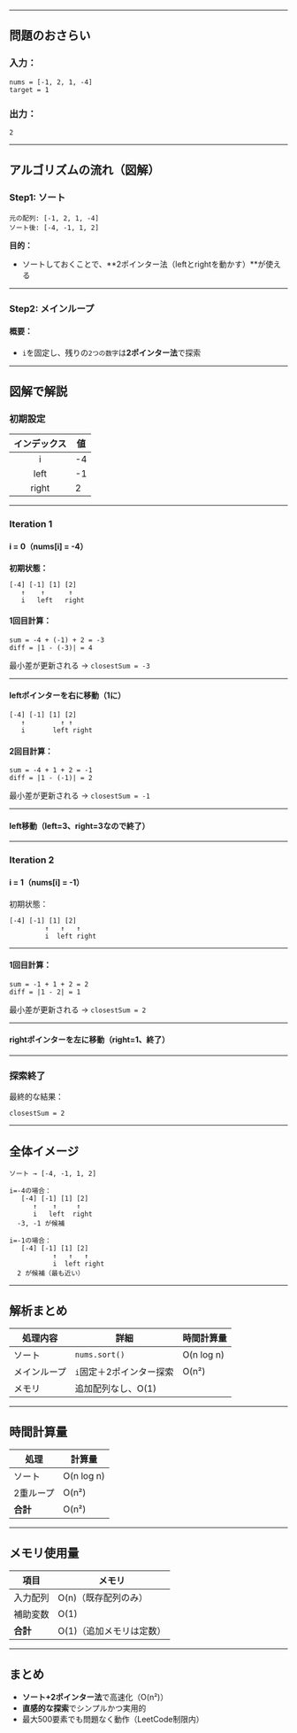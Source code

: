 
---

## **問題のおさらい**

### 入力：

```text
nums = [-1, 2, 1, -4]
target = 1
```

### 出力：

```text
2
```

---

## **アルゴリズムの流れ（図解）**

### **Step1: ソート**

```text
元の配列: [-1, 2, 1, -4]
ソート後: [-4, -1, 1, 2]
```

**目的：**

* ソートしておくことで、\*\*2ポインター法（leftとrightを動かす）\*\*が使える

---

### **Step2: メインループ**

#### 概要：

* `i`を固定し、残りの`2つの数字`は**2ポインター法**で探索

---

## **図解で解説**

### **初期設定**

| インデックス | 値  |
| :----: | -- |
|    i   | -4 |
|  left  | -1 |
|  right | 2  |

---

### **Iteration 1**

#### i = 0（nums\[i] = -4）

**初期状態：**

```
[-4] [-1] [1] [2]
   ↑    ↑      ↑
   i   left   right
```

#### 1回目計算：

```
sum = -4 + (-1) + 2 = -3
diff = |1 - (-3)| = 4
```

最小差が更新される → `closestSum = -3`

---

#### leftポインターを右に移動（1に）

```
[-4] [-1] [1] [2]
   ↑         ↑ ↑
   i       left right
```

#### 2回目計算：

```
sum = -4 + 1 + 2 = -1
diff = |1 - (-1)| = 2
```

最小差が更新される → `closestSum = -1`

---

#### left移動（left=3、right=3なので終了）

---

### **Iteration 2**

#### i = 1（nums\[i] = -1）

初期状態：

```
[-4] [-1] [1] [2]
         ↑   ↑   ↑
         i  left right
```

---

#### 1回目計算：

```
sum = -1 + 1 + 2 = 2
diff = |1 - 2| = 1
```

最小差が更新される → `closestSum = 2`

---

#### rightポインターを左に移動（right=1、終了）

---

### **探索終了**

最終的な結果：

```
closestSum = 2
```

---

## **全体イメージ**

```
ソート → [-4, -1, 1, 2]

i=-4の場合：
   [-4] [-1] [1] [2]
      ↑    ↑     ↑
      i   left  right
  -3, -1 が候補

i=-1の場合：
   [-4] [-1] [1] [2]
           ↑   ↑   ↑
           i  left right
  2 が候補（最も近い）
```

---

## **解析まとめ**

| 処理内容   | 詳細             | 時間計算量      |
| ------ | -------------- | ---------- |
| ソート    | `nums.sort()`  | O(n log n) |
| メインループ | `i`固定＋2ポインター探索 | O(n²)      |
| メモリ    | 追加配列なし、O(1)    |            |

---

## **時間計算量**

| 処理     | 計算量        |
| ------ | ---------- |
| ソート    | O(n log n) |
| 2重ループ  | O(n²)      |
| **合計** | O(n²)      |

---

## **メモリ使用量**

| 項目     | メモリ            |
| ------ | -------------- |
| 入力配列   | O(n)（既存配列のみ）   |
| 補助変数   | O(1)           |
| **合計** | O(1)（追加メモリは定数） |

---

## **まとめ**

* **ソート+2ポインター法**で高速化（O(n²)）
* **直感的な探索**でシンプルかつ実用的
* 最大500要素でも問題なく動作（LeetCode制限内）
